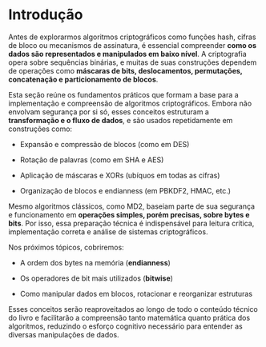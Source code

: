 # Introdução

Antes de explorarmos algoritmos criptográficos como funções hash, cifras de bloco ou mecanismos de assinatura, é essencial compreender **como os dados são representados e manipulados em baixo nível**. A criptografia opera sobre sequências binárias, e muitas de suas construções dependem de operações como **máscaras de bits, deslocamentos, permutações, concatenação e particionamento de blocos**.

Esta seção reúne os fundamentos práticos que formam a base para a implementação e compreensão de algoritmos criptográficos. Embora não envolvam segurança por si só, esses conceitos estruturam a **transformação e o fluxo de dados**, e são usados repetidamente em construções como:

* Expansão e compressão de blocos (como em DES)

* Rotação de palavras (como em SHA e AES)

* Aplicação de máscaras e XORs (ubíquos em todas as cifras)

* Organização de blocos e endianness (em PBKDF2, HMAC, etc.)

Mesmo algoritmos clássicos, como MD2, baseiam parte de sua segurança e funcionamento em **operações simples, porém precisas, sobre bytes e bits**. Por isso, essa preparação técnica é indispensável para leitura crítica, implementação correta e análise de sistemas criptográficos.

Nos próximos tópicos, cobriremos:

* A ordem dos bytes na memória (**endianness**)

* Os operadores de bit mais utilizados (**bitwise**)

* Como manipular dados em blocos, rotacionar e reorganizar estruturas

Esses conceitos serão reaproveitados ao longo de todo o conteúdo técnico do livro e facilitarão a compreensão tanto matemática quanto prática dos algoritmos, reduzindo o esforço cognitivo necessário para entender as diversas manipulações de dados.

